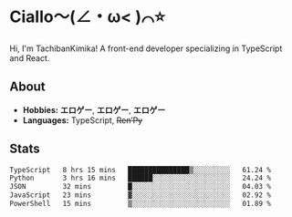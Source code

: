 # Ciallo～(∠・ω< )⌒⭐️

Hi, I'm TachibanKimika! A front-end developer specializing in TypeScript and React.

## About
- **Hobbies:** **エロゲー**, **エロゲー**, **エロゲー**
- **Languages:** TypeScript, ~~Ren’Py~~

## Stats
<!--START_SECTION:waka-->

```txt
TypeScript   8 hrs 15 mins   ███████████████▒░░░░░░░░░   61.24 %
Python       3 hrs 16 mins   ██████░░░░░░░░░░░░░░░░░░░   24.24 %
JSON         32 mins         █░░░░░░░░░░░░░░░░░░░░░░░░   04.03 %
JavaScript   23 mins         ▓░░░░░░░░░░░░░░░░░░░░░░░░   02.92 %
PowerShell   15 mins         ▒░░░░░░░░░░░░░░░░░░░░░░░░   01.89 %
```

<!--END_SECTION:waka-->

<!-- ![Metrics](https://metrics.lecoq.io/TachibanaKimika?template=classic&base.activity=0&base.community=0&base.repositories=0&languages=1&isocalendar=1&isocalendar.duration=half-year&languages.limit=8&languages.sections=most-used&languages.colors=github&languages.threshold=0%25&languages.indepth=false&languages.recent.load=300&languages.recent.days=14&config.timezone=Asia%2FShanghai)
 -->
